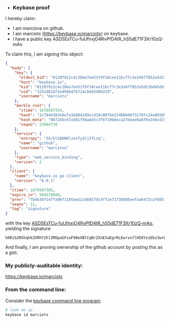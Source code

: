 - ### Keybase proof

I hereby claim:

  * I am marciova on github.
  * I am marciotx (https://keybase.io/marciotx) on keybase.
  * I have a public key ASD5EsTCu-fuUfnxjO4RvPfD4tR_hS5dE71F3Xr10zQ-mAo

To claim this, I am signing this object:

```json
{
  "body": {
    "key": {
      "eldest_kid": "0120f912c4c2bbe7ee51f9f18cee11bcf7c3e2d47f852e5d13bd45dd7af5d3343e980a",
      "host": "keybase.io",
      "kid": "0120f912c4c2bbe7ee51f9f18cee11bcf7c3e2d47f852e5d13bd45dd7af5d3343e980a",
      "uid": "3252d81d72ed9dbd7b714c8e02d8b319",
      "username": "marciotx"
    },
    "merkle_root": {
      "ctime": 1670507354,
      "hash": "2c744b303e0e7a1b884149ccd19c807bb22480b06f3270fc24a803d58028c31140a5ddc6ae804b763ee127bb3138261710fc92f4c5fc6e2dc25879e2c4e573ff",
      "hash_meta": "0072dbc67a361f94a4e5c3f8719b0eca27daee0a8f6e248cd15cbff16555ec3b",
      "seqno": 23684730
    },
    "service": {
      "entropy": "5X/klS8DNDlzesfy2CjXTLzq",
      "name": "github",
      "username": "marciova"
    },
    "type": "web_service_binding",
    "version": 2
  },
  "client": {
    "name": "keybase.io go client",
    "version": "6.0.1"
  },
  "ctime": 1670507385,
  "expire_in": 504576000,
  "prev": "fb4b38f147fa98f1185ae52c66857dc4ff2e7173b895eefaa6472caf685ff107",
  "seqno": 11,
  "tag": "signature"
}
```

with the key [ASD5EsTCu-fuUfnxjO4RvPfD4tR_hS5dE71F3Xr10zQ-mAo](https://keybase.io/marciotx), yielding the signature:

```
hKRib2R5hqhkZXRhY2hlZMOpaGFzaF90eXBlCqNrZXnEIwEg+RLEwrvn7lH58YzuEbz3w+LUf4UuXRO9Rd169dM0PpgKp3BheWxvYWTESpcCC8Qg+0s48Uf6mPEYWuUsZoV9xP8ucXO4le76pkcsr2hf8QfEIK2KBbhUVHPHOUQbep7L4C8LB8+LbFcw5RNNygbPBdGJAgHCo3NpZ8RAqGZtL68TTu140h1GpQZzH+JTHUwF5UgcfjNZINbzb2QI9Z0K2ewSMCvAEDbQpRzrHkczDxFvMTJczcJ2Z2g/DKhzaWdfdHlwZSCkaGFzaIKkdHlwZQildmFsdWXEIIfxW4/h4IGfj9MeGsY3tDMOyJw1dVqP9KWn17ZmMRZXo3RhZ80CAqd2ZXJzaW9uAQ==

```

And finally, I am proving ownership of the github account by posting this as a gist.

### My publicly-auditable identity:

https://keybase.io/marciotx

### From the command line:

Consider the [keybase command line program](https://keybase.io/download).

```bash
# look me up
keybase id marciotx
```
